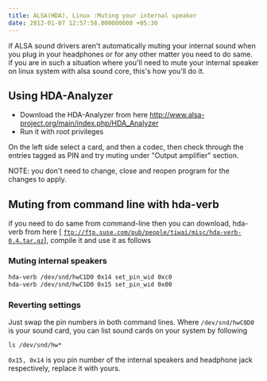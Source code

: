 ```yaml
---
title: ALSA(HDA), Linux :Muting your internal speaker
date: 2012-01-07 12:57:58.000000000 +05:30
---
```

if ALSA sound drivers aren't automatically muting your internal sound when you plug in your headphones or for any other matter you need to do same. if you are in such a situation where you'll need to mute your internal speaker on linux system with alsa sound core, this's how you'll do it.

## Using HDA-Analyzer
* Download the HDA-Analyzer from here <a title="HDA analyzer" href="http://www.alsa-project.org/main/index.php/HDA_Analyzer">http://www.alsa-project.org/main/index.php/HDA_Analyzer</a>
* Run it with root privileges

On the left side select a card, and then a codec, then check through the entries tagged as PIN and try muting under "Output amplifier" section.

NOTE: you don't need to change, close and reopen program for the changes to apply.

## Muting from command line with hda-verb
if you need to do same from command-line then you can download, hda-verb from here [ <a href="ftp://ftp.suse.com/pub/people/tiwai/misc/hda-verb-0.4.tar.gz"><code>ftp://ftp.suse.com/pub/people/tiwai/misc/hda-verb-0.4.tar.gz</code></a>], compile it and use it as follows

### Muting internal speakers

```bash
hda-verb /dev/snd/hwC1D0 0x14 set_pin_wid 0xc0
hda-verb /dev/snd/hwC1D0 0x15 set_pin_wid 0x00
```

### Reverting settings
Just swap the pin numbers in both command lines.
Where `/dev/snd/hwC0D0` is your sound card, you can list sound cards on your system by following

`ls /dev/snd/hw*`

`0x15, 0x14` is you pin number of the internal speakers and headphone jack respectively, replace it with yours.
